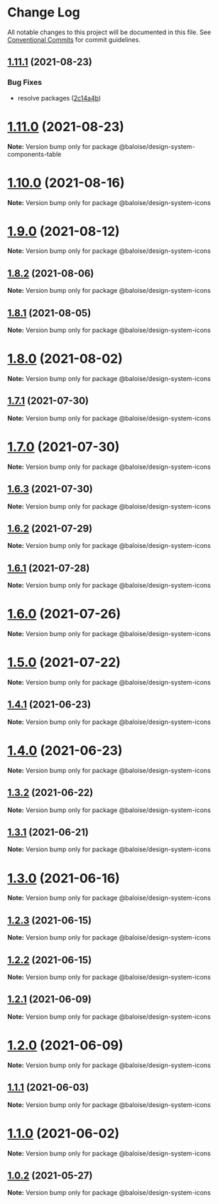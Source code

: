 # Change Log

All notable changes to this project will be documented in this file.
See [Conventional Commits](https://conventionalcommits.org) for commit guidelines.

## [1.11.1](https://github.com/baloise/design-system/compare/v1.11.0...v1.11.1) (2021-08-23)


### Bug Fixes

* resolve packages ([2c14a4b](https://github.com/baloise/design-system/commit/2c14a4b0d3068661309f5c442c93f9e4a19b5751))





# [1.11.0](https://github.com/baloise/design-system/compare/v1.10.0...v1.11.0) (2021-08-23)

**Note:** Version bump only for package @baloise/design-system-components-table





# [1.10.0](https://github.com/baloise/design-system/compare/v1.9.0...v1.10.0) (2021-08-16)

**Note:** Version bump only for package @baloise/design-system-icons





# [1.9.0](https://github.com/baloise/design-system/compare/v1.8.2...v1.9.0) (2021-08-12)

**Note:** Version bump only for package @baloise/design-system-icons





## [1.8.2](https://github.com/baloise/design-system/compare/v1.8.1...v1.8.2) (2021-08-06)

**Note:** Version bump only for package @baloise/design-system-icons





## [1.8.1](https://github.com/baloise/design-system/compare/v1.8.0...v1.8.1) (2021-08-05)

**Note:** Version bump only for package @baloise/design-system-icons





# [1.8.0](https://github.com/baloise/design-system/compare/v1.7.1...v1.8.0) (2021-08-02)

**Note:** Version bump only for package @baloise/design-system-icons





## [1.7.1](https://github.com/baloise/design-system/compare/v1.7.0...v1.7.1) (2021-07-30)

**Note:** Version bump only for package @baloise/design-system-icons





# [1.7.0](https://github.com/baloise/design-system/compare/v1.6.3...v1.7.0) (2021-07-30)

**Note:** Version bump only for package @baloise/design-system-icons





## [1.6.3](https://github.com/baloise/design-system/compare/v1.6.2...v1.6.3) (2021-07-30)

**Note:** Version bump only for package @baloise/design-system-icons





## [1.6.2](https://github.com/baloise/design-system/compare/v1.6.1...v1.6.2) (2021-07-29)

**Note:** Version bump only for package @baloise/design-system-icons





## [1.6.1](https://github.com/baloise/design-system/compare/v1.6.0...v1.6.1) (2021-07-28)

**Note:** Version bump only for package @baloise/design-system-icons





# [1.6.0](https://github.com/baloise/design-system/compare/v1.5.0...v1.6.0) (2021-07-26)

**Note:** Version bump only for package @baloise/design-system-icons





# [1.5.0](https://github.com/baloise/design-system/compare/v1.4.1...v1.5.0) (2021-07-22)

**Note:** Version bump only for package @baloise/design-system-icons





## [1.4.1](https://github.com/baloise/design-system/compare/v1.4.0...v1.4.1) (2021-06-23)

**Note:** Version bump only for package @baloise/design-system-icons





# [1.4.0](https://github.com/baloise/design-system/compare/v1.3.2...v1.4.0) (2021-06-23)

**Note:** Version bump only for package @baloise/design-system-icons





## [1.3.2](https://github.com/baloise/design-system/compare/v1.3.1...v1.3.2) (2021-06-22)

**Note:** Version bump only for package @baloise/design-system-icons





## [1.3.1](https://github.com/baloise/design-system/compare/v1.3.0...v1.3.1) (2021-06-21)

**Note:** Version bump only for package @baloise/design-system-icons





# [1.3.0](https://github.com/baloise/design-system/compare/v1.2.3...v1.3.0) (2021-06-16)

**Note:** Version bump only for package @baloise/design-system-icons





## [1.2.3](https://github.com/baloise/design-system/compare/v1.2.2...v1.2.3) (2021-06-15)

**Note:** Version bump only for package @baloise/design-system-icons





## [1.2.2](https://github.com/baloise/design-system/compare/v1.2.1...v1.2.2) (2021-06-15)

**Note:** Version bump only for package @baloise/design-system-icons





## [1.2.1](https://github.com/baloise/design-system/compare/v1.2.0...v1.2.1) (2021-06-09)

**Note:** Version bump only for package @baloise/design-system-icons





# [1.2.0](https://github.com/baloise/design-system/compare/v1.1.1...v1.2.0) (2021-06-09)

**Note:** Version bump only for package @baloise/design-system-icons





## [1.1.1](https://github.com/baloise/design-system/compare/v1.1.0...v1.1.1) (2021-06-03)

**Note:** Version bump only for package @baloise/design-system-icons





# [1.1.0](https://github.com/baloise/design-system/compare/v1.0.2...v1.1.0) (2021-06-02)

**Note:** Version bump only for package @baloise/design-system-icons





## [1.0.2](https://github.com/baloise/design-system/compare/v1.0.0...v1.0.2) (2021-05-27)

**Note:** Version bump only for package @baloise/design-system-icons
